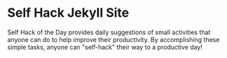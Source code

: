 # Self Hack Jekyll Site

Self Hack of the Day provides daily suggestions of small activities that anyone can do to help improve their productivity. By accomplishing these simple tasks, anyone can "self-hack" their way to a productive day!